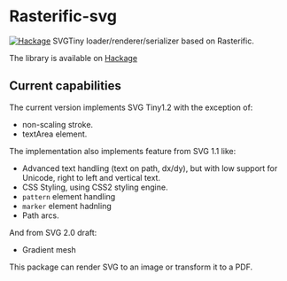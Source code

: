 Rasterific-svg
==============

[![Hackage](https://img.shields.io/hackage/v/rasterific-svg.svg)](http://hackage.haskell.org/package/rasterific-svg)
SVGTiny loader/renderer/serializer based on Rasterific.

The library is available on [Hackage](http://hackage.haskell.org/package/rasterific-svg)

Current capabilities
--------------------

The current version implements SVG Tiny1.2 with the exception of:

 * non-scaling stroke.
 * textArea element.

The implementation also implements feature from SVG 1.1 like:

 * Advanced text handling (text on path, dx/dy), but with
   low support for Unicode, right to left and vertical text.
 * CSS Styling, using CSS2 styling engine.
 * `pattern` element handling
 * `marker` element hadnling
 * Path arcs.

And from SVG 2.0 draft:

 * Gradient mesh

This package can render SVG to an image or transform it to a PDF.

